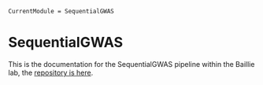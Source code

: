 ```@meta
CurrentModule = SequentialGWAS
```

# SequentialGWAS

This is the documentation for the SequentialGWAS pipeline within the Baillie lab, the [repository is here](https://github.com/baillielab/sequential-gwas).

